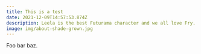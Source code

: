 ```yaml
---
title: This is a test
date: 2021-12-09T14:57:53.874Z
description: Leela is the best Futurama character and we all love Fry.
image: img/about-shade-grown.jpg
---
```

Foo bar baz.